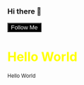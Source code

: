 ### Hi there 👋
<button style="background:black;color:#ffffff">Follow Me</button>
<style>
 h1 {
   color:yellow
  }
</style>
<h1 style="color:yellow" class="first">Hello World</h1>
<small>Hello World</small>
